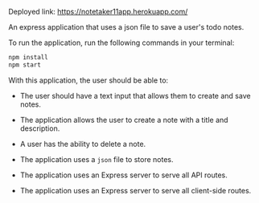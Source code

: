Deployed link: https://notetaker11app.herokuapp.com/

An express application that uses a json file to save a user's todo notes. 

To run the application, run the following commands in your terminal:

```sh
npm install
npm start
```

With this application, the user should be able to:

* The user should have a text input that allows them to create and save notes.

* The application allows the user to create a note with a title and description.

* A user has the ability to delete a note.

* The application uses a `json` file to store notes.

* The application uses an Express server to serve all API routes.

* The application uses an Express server to serve all client-side routes.
